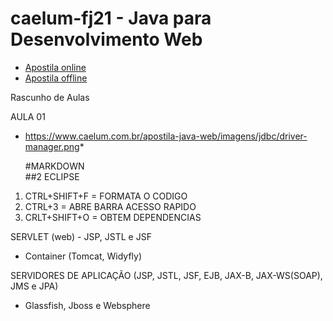 # caelum-fj21 - Java para Desenvolvimento Web

* [Apostila online](https://www.caelum.com.br/apostila-java-web/) 
* [Apostila offline](https://www.caelum.com.br/download/caelum-java-web-fj21.pdf) 

Rascunho de Aulas

AULA 01

* https://www.caelum.com.br/apostila-java-web/imagens/jdbc/driver-manager.png*
 
                    
   #MARKDOWN                 
##2 ECLIPSE
                   
1. CTRL+SHIFT+F = FORMATA O CODIGO
2. CTRL+3 = ABRE BARRA ACESSO RAPIDO
3. CRLT+SHIFT+O = OBTEM DEPENDENCIAS



SERVLET (web) - JSP, JSTL e JSF
- Container (Tomcat, Widyfly)
                    
                    
                    
SERVIDORES DE APLICAÇÃO (JSP, JSTL, JSF, EJB, JAX-B, JAX-WS(SOAP), JMS e JPA)
- Glassfish, Jboss e Websphere




